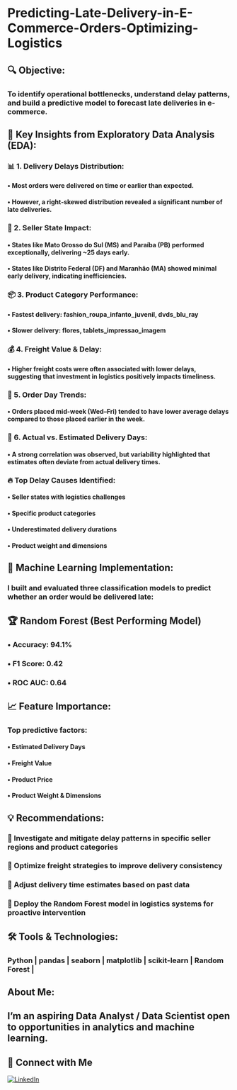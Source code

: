 # Predicting-Late-Delivery-in-E-Commerce-Orders-Optimizing-Logistics
## 🔍 Objective:
 ### To identify operational bottlenecks, understand delay patterns, and build a predictive model to forecast late deliveries in e-commerce.

## 📌 Key Insights from Exploratory Data Analysis (EDA):

 ### 📊 1. Delivery Delays Distribution:

 #### • Most orders were delivered on time or earlier than expected.
 #### • However, a right-skewed distribution revealed a significant number of late deliveries.

### 📍 2. Seller State Impact:

 #### • States like Mato Grosso do Sul (MS) and Paraíba (PB) performed exceptionally, delivering ~25 days early.
 #### • States like Distrito Federal (DF) and Maranhão (MA) showed minimal early delivery, indicating inefficiencies.

### 📦 3. Product Category Performance:

 #### • Fastest delivery: fashion_roupa_infanto_juvenil, dvds_blu_ray
 #### • Slower delivery: flores, tablets_impressao_imagem

### 💰 4. Freight Value & Delay:

 #### • Higher freight costs were often associated with lower delays, suggesting that investment in logistics positively impacts timeliness.

### 📅 5. Order Day Trends:

 #### • Orders placed mid-week (Wed–Fri) tended to have lower average delays compared to those placed earlier in the week.

### 🔁 6. Actual vs. Estimated Delivery Days:

 #### • A strong correlation was observed, but variability highlighted that estimates often deviate from actual delivery times.

### 🔥 Top Delay Causes Identified:

 #### • Seller states with logistics challenges
 #### • Specific product categories
 #### • Underestimated delivery durations
 #### • Product weight and dimensions

## 🧠 Machine Learning Implementation:

 ### I built and evaluated three classification models to predict whether an order would be delivered late:

## 🏆 Random Forest (Best Performing Model)
 ### • Accuracy: 94.1%
 ### • F1 Score: 0.42
 ### • ROC AUC: 0.64

## 📈 Feature Importance:

 ### Top predictive factors:

 #### • Estimated Delivery Days
 #### • Freight Value
 #### • Product Price
 #### • Product Weight & Dimensions

## 💡 Recommendations:

 ### 🔹 Investigate and mitigate delay patterns in specific seller regions and product categories
 ### 🔹 Optimize freight strategies to improve delivery consistency
 ### 🔹 Adjust delivery time estimates based on past data
 ### 🔹 Deploy the Random Forest model in logistics systems for proactive intervention

## 🛠️ Tools & Technologies:

 ### Python | pandas | seaborn | matplotlib | scikit-learn | Random Forest | 

## About Me:

## I’m an aspiring Data Analyst / Data Scientist open to opportunities in analytics and machine learning.

## 💼 Connect with Me

[![LinkedIn](https://img.shields.io/badge/LinkedIn-Profile-blue)](https://www.linkedin.com/in/saumyasuteshnu-behera-50a478209/)
